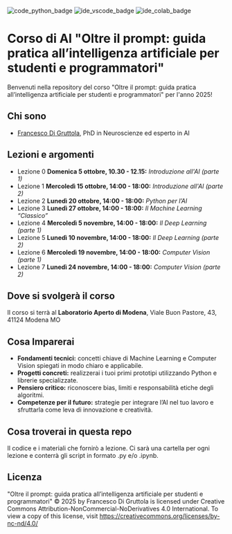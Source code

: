 ![code_python_badge](https://badgen.net/badge/code/python/yellow?icon=python)
![ide_vscode_badge](https://badgen.net/badge/ide/vscode/blue?icon=visualstudio)
![ide_colab_badge](https://badgen.net/badge/ide/colab/orange?icon=colab)

# Corso di AI "Oltre il prompt: guida pratica all’intelligenza artificiale per studenti e programmatori"
Benvenuti nella repository del corso "Oltre il prompt: guida pratica all’intelligenza artificiale per studenti e programmatori" per l'anno 2025!

## Chi sono

* [Francesco Di Gruttola](https://www.cerebest.com/), PhD in Neuroscienze ed esperto in AI

## Lezioni e argomenti

* Lezione 0 **Domenica 5 ottobre, 10.30 - 12.15:** *Introduzione all'AI (parte 1)*
* Lezione 1 **Mercoledì 15 ottobre, 14:00 - 18:00:** *Introduzione all'AI (parte 2)*
* Lezione 2 **Lunedì 20 ottobre, 14:00 - 18:00:** *Python per l’AI*
* Lezione 3 **Lunedì 27 ottobre, 14:00 - 18:00:** *Il Machine Learning “Classico”*
* Lezione 4 **Mercoledì 5 novembre, 14:00 - 18:00:** *Il Deep Learning (parte 1)*
* Lezione 5 **Lunedì 10 novembre, 14:00 - 18:00:** *Il Deep Learning (parte 2)*
* Lezione 6 **Mercoledì 19 novembre, 14:00 - 18:00:** *Computer Vision (parte 1)*
* Lezione 7 **Lunedì 24 novembre, 14:00 - 18:00:** *Computer Vision (parte 2)*

## Dove si svolgerà il corso

Il corso si terrà al **Laboratorio Aperto di Modena**, Viale Buon Pastore, 43, 41124 Modena MO

## Cosa Imparerai

* **Fondamenti tecnici:** concetti chiave di Machine Learning e Computer Vision spiegati in modo chiaro e applicabile.
* **Progetti concreti:** realizzerai i tuoi primi prototipi utilizzando Python e librerie specializzate.
* **Pensiero critico:** riconoscere bias, limiti e responsabilità etiche degli algoritmi.
* **Competenze per il futuro:** strategie per integrare l’AI nel tuo lavoro e sfruttarla come leva di innovazione e creatività.

## Cosa troverai in questa repo

Il codice e i materiali che fornirò a lezione. Ci sarà una cartella per ogni lezione e conterrà gli script in formato .py e/o .ipynb.

## Licenza

"Oltre il prompt: guida pratica all’intelligenza artificiale per studenti e programmatori" © 2025 by Francesco Di Gruttola is licensed under Creative Commons Attribution-NonCommercial-NoDerivatives 4.0 International. To view a copy of this license, visit https://creativecommons.org/licenses/by-nc-nd/4.0/

